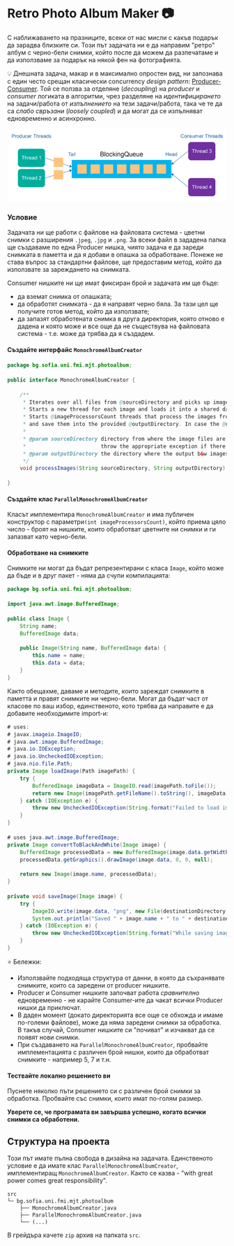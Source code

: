 # Retro Photo Album Maker :camera:

С наближаването на празниците, всеки от нас мисли с какъв подарък да зарадва близките си. Този път задачата ни е да направим "ретро" албум с черно-бели снимки, който после да можем да разпечатаме и да използваме за подарък на някой фен на фотографията.

:bulb: Днешната задача, макар и в максимално опростен вид, ни запознава с един често срещан класически concurrency *design pattern*: [Producer-Consumer](https://jenkov.com/tutorials/java-concurrency/producer-consumer.html). Той се ползва за отделяне (*decoupling*) на *producer* и *consumer* логиката в алгоритми, чрез разделяне на *идентифицирането* на задачи/работа от *изпълнението* на тези задачи/работа, така че те да са *слабо свръзани* (*loosely coupled*) и да могат да се изпълняват едновременно и асинхронно.

![Producer-Consumer Pattern](./producer-consumer-pattern.png)

### Условие

Задачата ни ще работи с файлове на файловата система - цветни снимки с разширения `.jpeg`, `.jpg` и `.png`.
За всеки файл в зададена папка ще създаваме по една Producer нишка, чиято задача е да зареди снимката в паметта и да я добави в опашка за обработване. Понеже не става въпрос за стандартни файлове, ще предоставим метод, който да използвате за зареждането на снимката.

Consumer нишките ни ще имат фиксиран брой и задачата им ще бъде:
- да вземат снимка от опашката;
- да обработят снимката - да я направят черно бяла. За тази цел ще получите готов метод, който да използвате;
- да запазят обработената снимка в друга директория, която отново е дадена и която може и все още да не съществува на файловата система - т.е. може да трябва да я създадем.

#### Създайте интерфайс `MonochromeAlbumCreator`

```java
package bg.sofia.uni.fmi.mjt.photoalbum;

public interface MonochromeAlbumCreator {

    /**
     * Iterates over all files from @sourceDirectory and picks up image ones - those with extensions jpeg, jpg, and png.
     * Starts a new thread for each image and loads it into a shared data structure.
     * Starts @imageProcessorsCount threads that process the images from the mentioned above shared data structure,
     * and save them into the provided @outputDirectory. In case the @outputDirectory does not exist, it is created.
     *
     * @param sourceDirectory directory from where the image files are taken. The directory should exist,
     *                        throw the appropriate exception if there are issues with loading the files.
     * @param outputDirectory the directory where the output b&w images are stored, if it does not exist, it is created.
     */
    void processImages(String sourceDirectory, String outputDirectory);

}
```

#### Създайте клас `ParallelMonochromeAlbumCreator`

Класът имплементира `MonochromeAlbumCreator` и има публичен конструктор с параметри`(int imageProcessorsCount)`, който приема цяло число - броят на нишките, които обработват цветните ни снимки и ги запазват като черно-бели.

#### Обработване на снимките

Снимките ни могат да бъдат репрезентирани с класа `Image`, който може да бъде и в друг пакет - няма да счупи компилацията:
```java
package bg.sofia.uni.fmi.mjt.photoalbum;

import java.awt.image.BufferedImage;

public class Image {
    String name;
    BufferedImage data;

    public Image(String name, BufferedImage data) {
        this.name = name;
        this.data = data;
    }
}
```

Както обещахме, даваме и методите, които зареждат снимките в паметта и правят снимките ни черно-бели.
Могат да бъдат част от класове по ваш избор, единственото, кото трябва да направите е да добавите необходимите import-и:
```java
# uses:
# javax.imageio.ImageIO;
# java.awt.image.BufferedImage;
# java.io.IOException;
# java.io.UncheckedIOException;
# java.nio.file.Path;
private Image loadImage(Path imagePath) {
    try {
        BufferedImage imageData = ImageIO.read(imagePath.toFile());
        return new Image(imagePath.getFileName().toString(), imageData);
    } catch (IOException e) {
        throw new UncheckedIOException(String.format("Failed to load image %s", imagePath.toString()), e);
    }
}

# uses java.awt.image.BufferedImage;
private Image convertToBlackAndWhite(Image image) {
    BufferedImage processedData = new BufferedImage(image.data.getWidth(), image.data.getHeight(), BufferedImage.TYPE_BYTE_GRAY);
    processedData.getGraphics().drawImage(image.data, 0, 0, null);

    return new Image(image.name, processedData);
}

private void saveImage(Image image) {
    try {
        ImageIO.write(image.data, "png", new File(destinationDirectory, image.name));
        System.out.println("Saved " + image.name + " to " + destinationDirectory);
    } catch (IOException e) {
        throw new UncheckedIOException(String.format("While saving image %s", image.name), e);
    }
}
```

⭐ Бележки:
 - Използвайте подходяща структура от данни, в която да съхранявате снимките, които са заредени от producer нишките.
 - Producer и Consumer нишките започват работа _сравнително_ едновременно - не карайте Consumer-ите да чакат всички Producer нишки да приключат.
 - В даден момент (докато директорията все още се обхожда и имаме по-големи файлове), може да няма заредени снимки за обработка. В такъв случай, Consumer нишките си "почиват" и изчакват да се появят нови снимки.
- При създаването на `ParallelMonochromeAlbumCreator`, пробвайте имплементацията с различен брой нишки, които да обработват снимките - например 5, 7 и т.н.

#### Тествайте локално решението ви

Пуснете няколко пъти решението си с различен брой снимки за обработка. Пробвайте със снимки, които имат по-голям размер.

**Уверете се, че програмата ви завършва успешно, когато всички снимки са обработени.**

## Структура на проекта

Този път имате пълна свобода в дизайна на задачата. Единственото условие е да имате клас `ParallelMonochromeAlbumCreator`, имплементиращ `MonochromeAlbumCreator`.
Както се казва - "with great power comes great responsibility".

```
src
└─ bg.sofia.uni.fmi.mjt.photoalbum
    ├── MonochromeAlbumCreator.java
    ├── ParallelMonochromeAlbumCreator.java
    └── (...)
```

В грейдъра качете `zip` архив на папката `src`.
